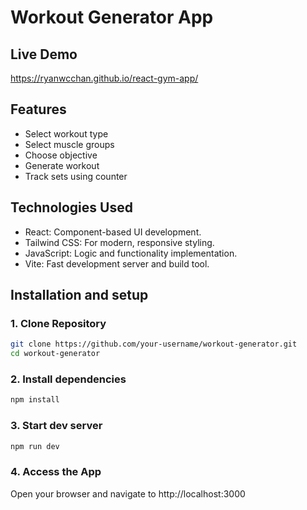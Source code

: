 # Workout Generator App

## Live Demo
https://ryanwcchan.github.io/react-gym-app/

## Features
- Select workout type
- Select muscle groups
- Choose objective
- Generate workout
- Track sets using counter

## Technologies Used
- React: Component-based UI development.
- Tailwind CSS: For modern, responsive styling.
- JavaScript: Logic and functionality implementation.
- Vite: Fast development server and build tool.

## Installation and setup

### 1. Clone Repository
  ```bash
  git clone https://github.com/your-username/workout-generator.git
  cd workout-generator
  ```

### 2. Install dependencies
  ```bash
  npm install
  ```

### 3. Start dev server
  ```bash
  npm run dev
  ```

### 4. Access the App
  Open your browser and navigate to http://localhost:3000


